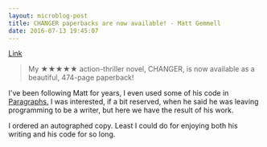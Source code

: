 ```yaml
---
layout: microblog-post
title: CHANGER paperbacks are now available! - Matt Gemmell
date: 2016-07-13 19:45:07
---
```

[Link][1]

>My ★★★★★ action-thriller novel, CHANGER, is now available as a beautiful, 474-page paperback!

I've been following Matt for years, I even used some of his code in [Paragraphs.][2] I was interested, if a bit reserved, when he said he was leaving programming to be a writer, but here we have the result of his work. 

I ordered an autographed copy. Least I could do for enjoying both his writing and his code for so long.


[1]: http://mattgemmell.com/changer-paperbacks-are-now-available/
[2]: https://jonathanbuys.com/Paragraphs
